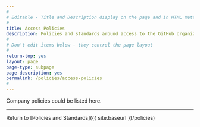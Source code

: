 ```yaml
---
#
# Editable - Title and Description display on the page and in HTML meta tags
#
title: Access Policies
description: Policies and standards around access to the GitHub organization.  
#
# Don't edit items below - they control the page layout
#
return-top: yes
layout: page
page-type: subpage
page-description: yes
permalink: /policies/access-policies
#
---
```


Company policies could be listed here.

---
Return to [Policies and Standards]({{ site.baseurl }}/policies)
